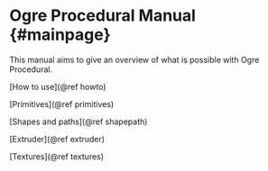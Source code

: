 Ogre Procedural Manual {#mainpage}
======================

This manual aims to give an overview of what is possible with Ogre Procedural.

[How to use](@ref howto)

[Primitives](@ref primitives)

[Shapes and paths](@ref shapepath)

[Extruder](@ref extruder)

[Textures](@ref textures)